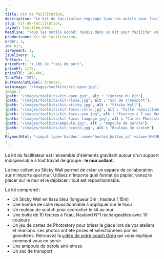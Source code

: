 ```yaml
---
{
title: Kit de facilitation,
description: "Le kit de faciliation regroupe tous nos outils pour faciliter vos réunions (Sticky Wall, feutres Neuland, carte de Photostory)",
slug: kit-de-facilitation,
layout: toolitem.html,
headline: "Tous les outils Goood! réunis dans un kit pour faciliter vos ateliers de groupes et réunions." ,
productname: Kit de facilitation,
order: 1,
id: kit,
IsPayment: 1,
IsDelivery: 1,
InStock: 1,
pricePort: "+ 10€ de frais de port",
priceHT: 117€,
priceTTC: 140.40€,
TauxTVA: "20%",
buttonAchatLabel: Acheter, 
mainimage: "/images/toolkits/kit-open.jpg",
image:[ 
{path: "/images/toolkits/kit-open.jpg", alt : "Contenu du kit"},
{path: "/images/toolkits/kit-close.jpg", alt : "Sac de transport"},
{path: "/images/toolkits/kit-sticky.jpg", alt : "Sticky Wall"},
{path: "/images/toolkits/kit-focus-colle.jpg", alt : "Colle repositionnable"},
{path: "/images/toolkits/kit-focus-pen.jpg", alt : "Feutres à l'eau Neuland"},
{path: "/images/toolkits/kit-focus-langage.jpg", alt : "Cartes Photostory"},
{path: "/images/toolkits/ampoule.jpg", alt : "Ampoule de parole"},
{path: "/images/toolkits/kit-scotch.jpg", alt : "Rouleau de scotch"}
],
PaymentHtml: "<input type='hidden' name='hosted_button_id' value='KHJ9H3FYSJ562'>"
}
---
```


Le kit du facilitateur est l'ensemble d'éléments gravitant autour d'un support indispensable à tout travail de groupe : **le mur collant**.

Le mur collant ou Sticky Wall permet de créer un espace de collaboration sur n'importe quel mur. Utilisez n'importe quel format de papier, venez le placer sur le mur et le déplacer : tout est repositionnable.

Le kit comprend : 
* Un Sticky Wall en tissu bleu (longueur 3m ; hauteur 1,15m)
* Une bombe de colle repositionnable à appliquer sur le tissu 
* Un rouleau de scotch pour accrocher le kit au mur
* Une boite de 10 feutres à l'eau, Neuland N°1 rechargeables avec 10 couleurs
* Un jeu de cartes de Photostory pour briser la glace lors de vos ateliers et réunions. Les photos ont été prises et sélectionnées par les gooodiens. Retrouvez la [vidéo de notre coach Greg](https://youtu.be/ykwarlNm_Ig) qui vous explique comment vous en servir
* Une ampoule de parole anti-stress
* Un sac de transport

